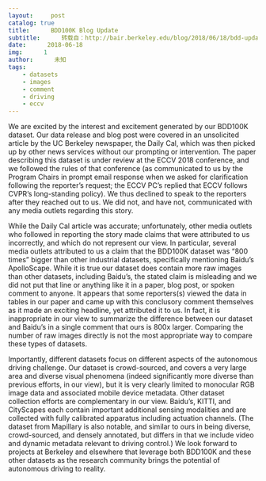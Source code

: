 ```yaml
---
layout:     post
catalog: true
title:      BDD100K Blog Update
subtitle:      转载自：http://bair.berkeley.edu/blog/2018/06/18/bdd-update/
date:      2018-06-18
img:      1
author:      未知
tags:
    - datasets
    - images
    - comment
    - driving
    - eccv
---
```


We are excited by the interest and excitement generated by our BDD100K dataset.
Our data release and blog post were covered in an unsolicited article by
the UC Berkeley newspaper, the Daily Cal, which was then picked up by other news
services without our prompting or intervention. The paper describing this
dataset is under review at the ECCV 2018 conference, and we followed the rules
of that conference (as communicated to us by the Program Chairs in prompt email
response when we asked for clarification following the reporter’s request; the
ECCV PC’s replied that ECCV follows CVPR’s long-standing policy). We thus
declined to speak to the reporters after they reached out to us. We did not, and
have not, communicated with any media outlets regarding this story.

While the Daily Cal article was accurate; unfortunately, other media outlets who
followed in reporting the story made claims that were attributed to us
incorrectly, and which do not represent our view. In particular, several media
outlets attributed to us a claim that the BDD100K dataset was “800 times” bigger
than other industrial datasets, specifically mentioning Baidu’s ApolloScape.
While it is true our dataset does contain more raw images than other datasets,
including Baidu’s, the stated claim is misleading and we did not put that line
or anything like it in a paper, blog post, or spoken comment to anyone. It
appears that some reporters(s) viewed the data in tables in our paper and came
up with this conclusory comment themselves as it made an exciting headline, yet
attributed it to us. In fact, it is inappropriate in our view to summarize the
difference between our dataset and Baidu’s in a single comment that ours is 800x
larger. Comparing the number of raw images directly is not the most appropriate
way to compare these types of datasets.

Importantly, different datasets focus on different aspects of the autonomous
driving challenge. Our dataset is crowd-sourced, and covers a very large area
and diverse visual phenomena (indeed significantly more diverse than previous
efforts, in our view), but it is very clearly limited to monocular RGB image
data and associated mobile device metadata. Other dataset collection efforts are
complementary in our view. Baidu’s, KITTI, and CityScapes each contain important
additional sensing modalities and are collected with fully calibrated apparatus
including actuation channels. (The dataset from Mapillary is also notable, and
similar to ours in being diverse, crowd-sourced, and densely annotated, but
differs in that we include video and dynamic metadata relevant to driving
control.) We look forward to projects at Berkeley and elsewhere that leverage
both BDD100K and these other datasets as the research community brings the
potential of autonomous driving to reality.
